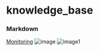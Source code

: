 # knowledge_base
### Markdown

[Monitoring](monitoring)
![image](https://user-images.githubusercontent.com/18243059/155546630-fb86cbac-fb23-4be3-8b2e-41052f5d795c.png)
![image1](https://user-images.githubusercontent.com/18243059/155546750-d7a4140a-4168-4e23-89a5-0386ca46369d.png)
